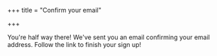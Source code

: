 +++
title = "Confirm your email"

+++

You're half way there! We've sent you an email confirming your email address. Follow the link to finish your sign up!
